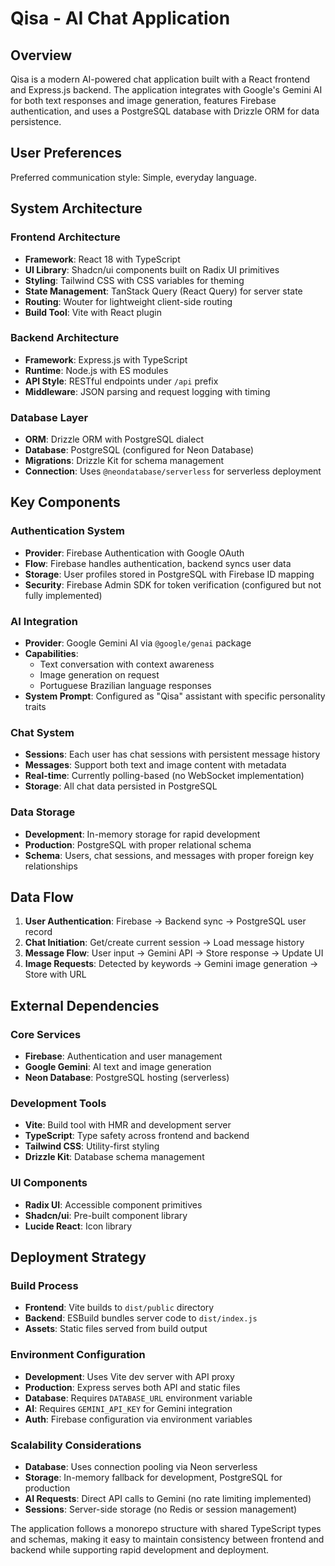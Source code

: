 # Qisa - AI Chat Application

## Overview

Qisa is a modern AI-powered chat application built with a React frontend and Express.js backend. The application integrates with Google's Gemini AI for both text responses and image generation, features Firebase authentication, and uses a PostgreSQL database with Drizzle ORM for data persistence.

## User Preferences

Preferred communication style: Simple, everyday language.

## System Architecture

### Frontend Architecture
- **Framework**: React 18 with TypeScript
- **UI Library**: Shadcn/ui components built on Radix UI primitives
- **Styling**: Tailwind CSS with CSS variables for theming
- **State Management**: TanStack Query (React Query) for server state
- **Routing**: Wouter for lightweight client-side routing
- **Build Tool**: Vite with React plugin

### Backend Architecture
- **Framework**: Express.js with TypeScript
- **Runtime**: Node.js with ES modules
- **API Style**: RESTful endpoints under `/api` prefix
- **Middleware**: JSON parsing and request logging with timing

### Database Layer
- **ORM**: Drizzle ORM with PostgreSQL dialect
- **Database**: PostgreSQL (configured for Neon Database)
- **Migrations**: Drizzle Kit for schema management
- **Connection**: Uses `@neondatabase/serverless` for serverless deployment

## Key Components

### Authentication System
- **Provider**: Firebase Authentication with Google OAuth
- **Flow**: Firebase handles authentication, backend syncs user data
- **Storage**: User profiles stored in PostgreSQL with Firebase ID mapping
- **Security**: Firebase Admin SDK for token verification (configured but not fully implemented)

### AI Integration
- **Provider**: Google Gemini AI via `@google/genai` package
- **Capabilities**: 
  - Text conversation with context awareness
  - Image generation on request
  - Portuguese Brazilian language responses
- **System Prompt**: Configured as "Qisa" assistant with specific personality traits

### Chat System
- **Sessions**: Each user has chat sessions with persistent message history
- **Messages**: Support both text and image content with metadata
- **Real-time**: Currently polling-based (no WebSocket implementation)
- **Storage**: All chat data persisted in PostgreSQL

### Data Storage
- **Development**: In-memory storage for rapid development
- **Production**: PostgreSQL with proper relational schema
- **Schema**: Users, chat sessions, and messages with proper foreign key relationships

## Data Flow

1. **User Authentication**: Firebase → Backend sync → PostgreSQL user record
2. **Chat Initiation**: Get/create current session → Load message history
3. **Message Flow**: User input → Gemini API → Store response → Update UI
4. **Image Requests**: Detected by keywords → Gemini image generation → Store with URL

## External Dependencies

### Core Services
- **Firebase**: Authentication and user management
- **Google Gemini**: AI text and image generation
- **Neon Database**: PostgreSQL hosting (serverless)

### Development Tools
- **Vite**: Build tool with HMR and development server
- **TypeScript**: Type safety across frontend and backend
- **Tailwind CSS**: Utility-first styling
- **Drizzle Kit**: Database schema management

### UI Components
- **Radix UI**: Accessible component primitives
- **Shadcn/ui**: Pre-built component library
- **Lucide React**: Icon library

## Deployment Strategy

### Build Process
- **Frontend**: Vite builds to `dist/public` directory
- **Backend**: ESBuild bundles server code to `dist/index.js`
- **Assets**: Static files served from build output

### Environment Configuration
- **Development**: Uses Vite dev server with API proxy
- **Production**: Express serves both API and static files
- **Database**: Requires `DATABASE_URL` environment variable
- **AI**: Requires `GEMINI_API_KEY` for Gemini integration
- **Auth**: Firebase configuration via environment variables

### Scalability Considerations
- **Database**: Uses connection pooling via Neon serverless
- **Storage**: In-memory fallback for development, PostgreSQL for production
- **AI Requests**: Direct API calls to Gemini (no rate limiting implemented)
- **Sessions**: Server-side storage (no Redis or session management)

The application follows a monorepo structure with shared TypeScript types and schemas, making it easy to maintain consistency between frontend and backend while supporting rapid development and deployment.